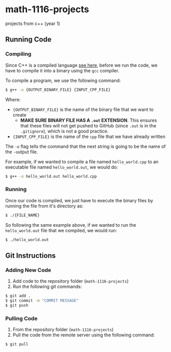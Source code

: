 # math-1116-projects
projects from c++ (year 1)

## Running Code

### Compiling

Since C++ is a compiled language [see here](https://www.youtube.com/watch?v=I1f45REi3k4), before we run the code, we have to compile it into a binary using the `gcc` compiler.

To compile a program, we use the following command:

```bash
$ g++ -o {OUTPUT_BINARY_FILE} {INPUT_CPP_FILE}
```

Where:
- `{OUTPUT_BINARY_FILE}` is the name of the binary file that we want to create
  - **MAKE SURE BINARY FILE HAS A `.out` EXTENSION**. This ensures that these files will not get pushed to GitHub (since `.out` is in the `.gitignore`), which is not a good practice.
- `{INPUT_CPP_FILE}` is the name of the `cpp` file that we have already written

The `-o` flag tells the command that the next string is going to be the name of the `-o`utput file.

For example, if we wanted to compile a file named `hello_world.cpp` to an executable file named `hello_world.out`, we would do:

```bash
$ g++ -o hello_world.out hello_world.cpp
```

### Running

Once our code is compiled, we just have to execute the binary files by running the file from it's directory as:

```bash
$ ./{FILE_NAME}
```

So following the same example above, if we wanted to run the `hello_world.out` file that we compiled, we would run:

```bash
$ ./hello_world.out
```


## Git Instructions

### Adding New Code

1. Add code to the repository folder (`math-1116-projects`)
2. Run the following git commands: 

```bash
$ git add .
$ git commit -m "COMMIT MESSAGE"
$ git push
```

### Pulling Code

1. From the repository folder (`math-1116-projects`)
2. Pull the code from the remote server using the following command:

```bash
$ git pull
```

